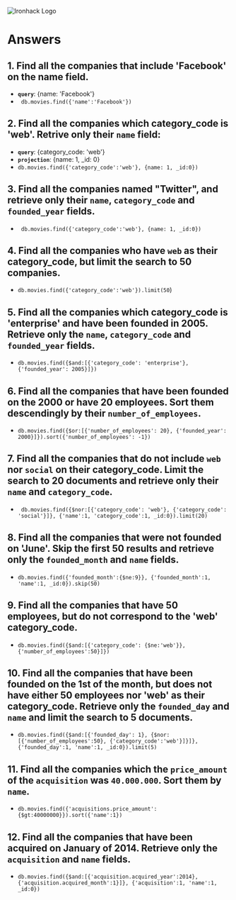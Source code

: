 ![Ironhack Logo](https://i.imgur.com/1QgrNNw.png)

# Answers

## 1. Find all the companies that include 'Facebook' on the **name** field.

 - **`query`**: {name: 'Facebook'}
  - ` db.movies.find({'name':'Facebook'})`

 
 ## 2. Find all the companies which **category_code** is 'web'. Retrive only their `name` field:

 - **`query`**: {category_code: 'web'}
 - **`projection`**: {name: 1, _id: 0}
  - `db.movies.find({'category_code':'web'}, {name: 1, _id:0})`

## 3. Find all the companies named "Twitter", and retrieve only their `name`, `category_code` and `founded_year` fields.

 - ` db.movies.find({'category_code':'web'}, {name: 1, _id:0})`

## 4. Find all the companies who have `web` as their **category_code**, but limit the search to 50 companies.
- `db.movies.find({'category_code':'web'}).limit(50`)

## 5. Find all the companies which **category_code** is 'enterprise' and have been founded in 2005. Retrieve only the `name`, `category_code` and `founded_year` fields.
- `db.movies.find({$and:[{'category_code': 'enterprise'}, {'founded_year': 2005}]})`

## 6. Find all the companies that have been **founded** on the 2000 or have 20 **employees**. Sort them descendingly by their `number_of_employees`.
- `db.movies.find({$or:[{'number_of_employees': 20}, {'founded_year': 2000}]}).sort({'number_of_employees': -1})`

## 7. Find all the companies that do not include `web` nor `social` on their **category_code**. Limit the search to 20 documents and retrieve only their `name` and `category_code`.
- ` db.movies.find({$nor:[{'category_code': 'web'}, {'category_code': 'social'}]}, {'name':1, 'category_code':1, _id:0}).limit(20)`

## 8. Find all the companies that were not **founded** on 'June'. Skip the first 50 results and retrieve only the `founded_month` and `name` fields.
- `db.movies.find({'founded_month':{$ne:9}}, {'founded_month':1, 'name':1, _id:0}).skip(50)`

## 9. Find all the companies that have 50 employees, but do not correspond to the 'web' **category_code**. 
- `db.movies.find({$and:[{'category_code': {$ne:'web'}}, {'number_of_employees':50}]})`

## 10. Find all the companies that have been founded on the 1st of the month, but does not have either 50 employees nor 'web' as their **category_code**. Retrieve only the `founded_day` and `name` and limit the search to 5 documents.

- `db.movies.find({$and:[{'founded_day': 1}, {$nor:[{'number_of_employees':50}, {'category_code':'web'}]}]}, {'founded_day':1, 'name':1, _id:0}).limit(5)`

## 11. Find all the companies which the `price_amount` of the `acquisition` was **`40.000.000`**. Sort them by `name`.
- `db.movies.find({'acquisitions.price_amount': {$gt:40000000}}).sort({'name':1})`


## 12. Find all the companies that have been acquired on January of 2014. Retrieve only the `acquisition` and `name` fields.

- `db.movies.find({$and:[{'acquisition.acquired_year':2014},{'acquisition.acquired_month':1}]}, {'acquisition':1, 'name':1, _id:0})` 